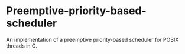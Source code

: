# Preemptive-priority-based-scheduler
An implementation of a preemptive priority-based scheduler for POSIX threads in C.
